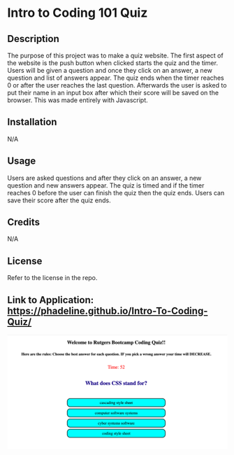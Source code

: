 # Intro to Coding 101 Quiz

## Description

The purpose of this project was to make a quiz website. The first aspect of the website is the push button when clicked starts the
quiz and the timer. Users will be given a question and once they click on an answer, a new question and list of answers appear. The quiz ends when the timer reaches 0 or after the user reaches the last question. Afterwards the user is asked to put their name in an
input box after which their score will be saved on the browser. This was made entirely with Javascript.

## Installation

N/A

## Usage

Users are asked questions and after they click on an answer, a new question and new answers appear. The quiz is timed and if the timer reaches 0 before the user can finish the quiz then the quiz ends. Users can save their score after the quiz ends.

## Credits

N/A

## License

Refer to the license in the repo.

## Link to Application: https://phadeline.github.io/Intro-To-Coding-Quiz/

![My Image](./develop/images/Screen%20Shot%202022-11-10%20at%2010.35.55%20AM.png)
